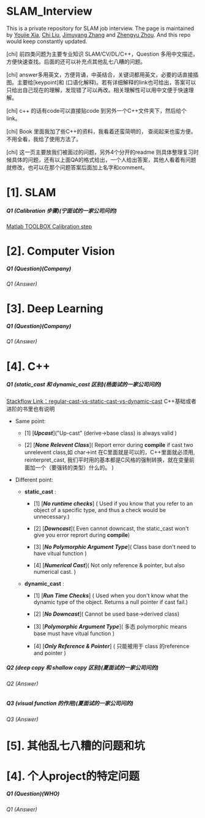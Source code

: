 # SLAM_Interview
This is a private repository for SLAM job interview. The page is maintained by [Youjie Xia](https://github.com/YoujieXia), [Chi Liu](https://github.com/AmosLewis), [Jimuyang Zhang](https://github.com/Jimuyangz) and [Zhengyu Zhou](https://github.com/z78406). And this repo would keep constantly updated. 

[chi] 前四类问题为主要专业知识 SLAM/CV/DL/C++，Question 多用中文描述，方便快速查找。后面的还可以补充点其他乱七八糟的问题。

[chi] answer多用英文，方便背诵，中英结合，关键词都用英文，必要的话直接插图。主要给[keypoint]和 (口语化解释)。若有详细解释的link也可给出，答案可以只给出自己现在的理解，发现错了可以再改。相关理解性可以用中文便于快速理解。

[chi] c++ 的话有code可以直接贴code 到另外一个C++文件夹下，然后给个link。

[chi] Book 里面我加了些C++的资料，我看着还蛮简明的， 查阅起来也蛮方便。不用全看，我给了使用方法了。

[chi] 这一页主要放我们被面过的问题，另外4个分开的readme 则具体整理复习时候具体的问题，还有以上面QA的格式给出，一个人给出答案，其他人看着有问题就修改，也可以在那个问题答案后面加上名字和comment。

# [1]. SLAM
##### Q1 (Calibration 步骤)(宁面试的一家公司问的)
[Matlab TOOLBOX Calibration step](https://www.mathworks.com/help/vision/ug/single-camera-calibrator-app.html?w.mathworks.com)
# [2]. Computer Vision
##### Q1 (Question)(Company)
###### Q1 (Answer)
# [3]. Deep Learning
##### Q1 (Question)(Company)
###### Q1 (Answer)
# [4]. C++
##### Q1 (static_cast 和 dynamic_cast 区别)(杨面试的一家公司问的)
[Stackflow Link：regular-cast-vs-static-cast-vs-dynamic-cast](https://stackoverflow.com/questions/28002/regular-cast-vs-static-cast-vs-dynamic-cast) C++基础或者进阶的书里也有说明
- Same point: 

    - [1] [***Upcast***]("Up-cast" (derive->base class) is always valid )

    - [2] [***None Relevent Class***]( Report error during **compile** if cast two unrelevent class,如 char->int  在C里面就是可以的，C++里面就必须用, reinterpret_cast, 我们平时用的基本都是C风格的强制转换，就在变量前面加一个（要强转的类型）什么的。 )

- Different point: 

    - **static_cast** : 

        - [1] [***No runtime checks***] ( Used if you know that you refer to an object of a specific type, and thus a check would be unnecessary.)
  
        - [2] [***Downcast***]( Even cannot downcast, the static_cast won't give you error reprort during **compile**)
    
        - [3] [***No Polymorphic Argument Type***]( Class base don't need to have vitual function )
    
        - [4] [***Numerical Cast***]( Not only reference & pointer, but also numerical cast. )

    - **dynamic_cast** :

        - [1] [***Run Time Checks***] ( Used when you don't know what the dynamic type of the object. Returns a null pointer if cast fail.)

       - [2] [***No Downcast***]( Cannot be used base->derived class)

       - [3] [***Polymorphic Argument Type***]( 多态 polymorphic means base must have vitual function )

       - [4] [***Only Reference & Pointer***] ( 只能被用于 class 的reference and pointer )

##### Q2 (deep copy 和 shallow copy 区别)(夏面试的一家公司问的)
###### Q2 (Answer)
##### Q3 (visual function 的作用)(夏面试的一家公司问的)
###### Q3 (Answer)
# [5]. 其他乱七八糟的问题和坑
# [4]. 个人project的特定问题
##### Q1 (Question)(WHO)
###### Q1 (Answer)
